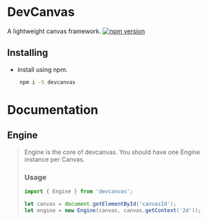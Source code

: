 # DevCanvas
A lightweight canvas framework.
[![npm version](https://badge.fury.io/js/devcanvas.svg)](https://badge.fury.io/js/devcanvas)

## Installing
- Install using npm.
```bash
    npm i -S devcanvas
```

# Documentation

## Engine
>
> Engine is the core of devcanvas.  You should have one Engine instance per Canvas.
>
> ### Usage
> ```ts
> import { Engine } from 'devcanvas';
> 
> let canvas = document.getElementById('canvasId');
> let engine = new Engine(canvas, canvas.getContext('2d'));
> ```
